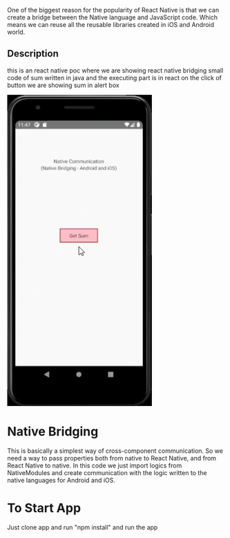 One of the biggest reason for the popularity of React Native is that we can create a bridge between the Native language and JavaScript code. Which means we can reuse all the reusable libraries created in iOS and Android world.

## Description
this is an react native poc where we are showing react native bridging small code of sum written in java and the executing part is in react on the click of button we are showing sum in alert box 

<img src='./reactBriging.gif' alt='video' height='720' />

# Native Bridging

This is basically a simplest way of cross-component communication. So we need a way to pass properties both from native to React Native, and from React Native to native.
In this code we just import logics from NativeModules and create communication with the logic written to the native languages for Android and iOS.

# To Start App

Just clone app and run "npm install" and run the app
